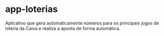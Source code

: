 # app-loterias
Aplicativo que gera automaticamente números para os principais jogos de loteria da Caixa e realiza a aposta de forma automática.
